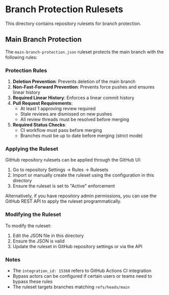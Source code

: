 # Branch Protection Rulesets

This directory contains repository rulesets for branch protection.

## Main Branch Protection

The `main-branch-protection.json` ruleset protects the main branch with the following rules:

### Protection Rules

1. **Deletion Prevention**: Prevents deletion of the main branch
2. **Non-Fast-Forward Prevention**: Prevents force pushes and ensures linear history
3. **Required Linear History**: Enforces a linear commit history
4. **Pull Request Requirements**:
   - At least 1 approving review required
   - Stale reviews are dismissed on new pushes
   - All review threads must be resolved before merging
5. **Required Status Checks**:
   - CI workflow must pass before merging
   - Branches must be up to date before merging (strict mode)

### Applying the Ruleset

GitHub repository rulesets can be applied through the GitHub UI:

1. Go to repository Settings → Rules → Rulesets
2. Import or manually create the ruleset using the configuration in this directory
3. Ensure the ruleset is set to "Active" enforcement

Alternatively, if you have repository admin permissions, you can use the GitHub REST API to apply the ruleset programmatically.

### Modifying the Ruleset

To modify the ruleset:

1. Edit the JSON file in this directory
2. Ensure the JSON is valid
3. Update the ruleset in GitHub repository settings or via the API

### Notes

- The `integration_id: 15368` refers to GitHub Actions CI integration
- Bypass actors can be configured if certain users or teams need to bypass these rules
- The ruleset targets branches matching `refs/heads/main`

